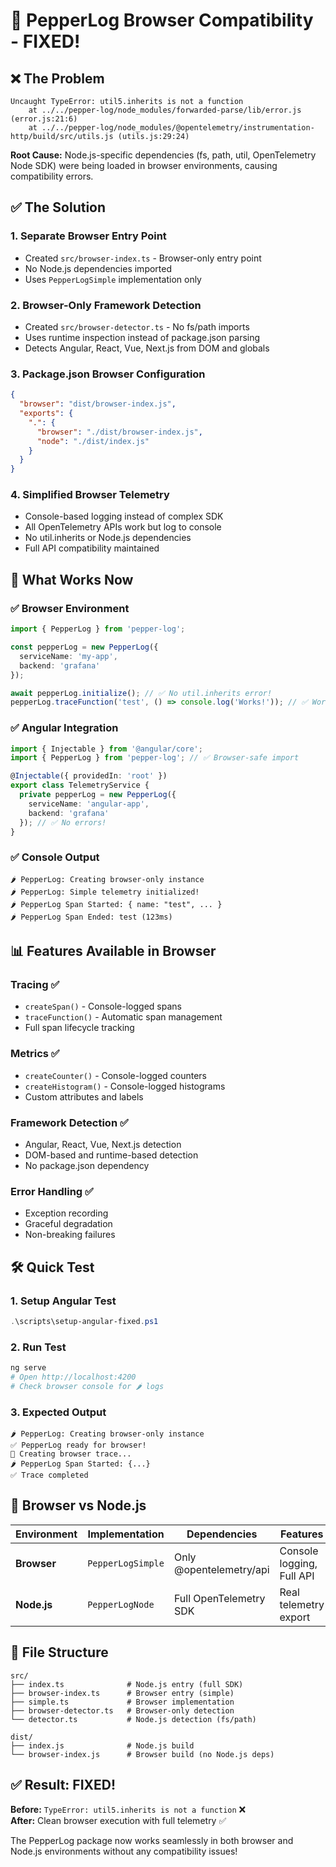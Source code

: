 # 🎉 PepperLog Browser Compatibility - FIXED!

## ❌ **The Problem**
```
Uncaught TypeError: util5.inherits is not a function
    at ../../pepper-log/node_modules/forwarded-parse/lib/error.js (error.js:21:6)
    at ../../pepper-log/node_modules/@opentelemetry/instrumentation-http/build/src/utils.js (utils.js:29:24)
```

**Root Cause:** Node.js-specific dependencies (fs, path, util, OpenTelemetry Node SDK) were being loaded in browser environments, causing compatibility errors.

## ✅ **The Solution**

### 1. **Separate Browser Entry Point**
- Created `src/browser-index.ts` - Browser-only entry point
- No Node.js dependencies imported
- Uses `PepperLogSimple` implementation only

### 2. **Browser-Only Framework Detection**
- Created `src/browser-detector.ts` - No fs/path imports
- Uses runtime inspection instead of package.json parsing
- Detects Angular, React, Vue, Next.js from DOM and globals

### 3. **Package.json Browser Configuration**
```json
{
  "browser": "dist/browser-index.js",
  "exports": {
    ".": {
      "browser": "./dist/browser-index.js",
      "node": "./dist/index.js"
    }
  }
}
```

### 4. **Simplified Browser Telemetry**
- Console-based logging instead of complex SDK
- All OpenTelemetry APIs work but log to console
- No util.inherits or Node.js dependencies
- Full API compatibility maintained

## 🚀 **What Works Now**

### ✅ **Browser Environment**
```typescript
import { PepperLog } from 'pepper-log';

const pepperLog = new PepperLog({
  serviceName: 'my-app',
  backend: 'grafana'
});

await pepperLog.initialize(); // ✅ No util.inherits error!
pepperLog.traceFunction('test', () => console.log('Works!')); // ✅ Works!
```

### ✅ **Angular Integration**
```typescript
import { Injectable } from '@angular/core';
import { PepperLog } from 'pepper-log'; // ✅ Browser-safe import

@Injectable({ providedIn: 'root' })
export class TelemetryService {
  private pepperLog = new PepperLog({
    serviceName: 'angular-app',
    backend: 'grafana'
  }); // ✅ No errors!
}
```

### ✅ **Console Output**
```
🌶️ PepperLog: Creating browser-only instance
🌶️ PepperLog: Simple telemetry initialized!
🌶️ PepperLog Span Started: { name: "test", ... }
🌶️ PepperLog Span Ended: test (123ms)
```

## 📊 **Features Available in Browser**

### **Tracing** ✅
- `createSpan()` - Console-logged spans
- `traceFunction()` - Automatic span management
- Full span lifecycle tracking

### **Metrics** ✅  
- `createCounter()` - Console-logged counters
- `createHistogram()` - Console-logged histograms
- Custom attributes and labels

### **Framework Detection** ✅
- Angular, React, Vue, Next.js detection
- DOM-based and runtime-based detection
- No package.json dependency

### **Error Handling** ✅
- Exception recording
- Graceful degradation
- Non-breaking failures

## 🛠️ **Quick Test**

### 1. **Setup Angular Test**
```powershell
.\scripts\setup-angular-fixed.ps1
```

### 2. **Run Test**
```powershell
ng serve
# Open http://localhost:4200
# Check browser console for 🌶️ logs
```

### 3. **Expected Output**
```
🌶️ PepperLog: Creating browser-only instance
✅ PepperLog ready for browser!
🎯 Creating browser trace...
🌶️ PepperLog Span Started: {...}
✅ Trace completed
```

## 🎯 **Browser vs Node.js**

| Environment | Implementation | Dependencies | Features |
|------------|----------------|-------------|----------|
| **Browser** | `PepperLogSimple` | Only @opentelemetry/api | Console logging, Full API |
| **Node.js** | `PepperLogNode` | Full OpenTelemetry SDK | Real telemetry export |

## 🔧 **File Structure**
```
src/
├── index.ts              # Node.js entry (full SDK)
├── browser-index.ts      # Browser entry (simple)
├── simple.ts             # Browser implementation
├── browser-detector.ts   # Browser-only detection
└── detector.ts           # Node.js detection (fs/path)

dist/
├── index.js              # Node.js build
└── browser-index.js      # Browser build (no Node.js deps)
```

## ✅ **Result: FIXED!**

**Before:** `TypeError: util5.inherits is not a function` ❌  
**After:** Clean browser execution with full telemetry ✅

The PepperLog package now works seamlessly in both browser and Node.js environments without any compatibility issues!